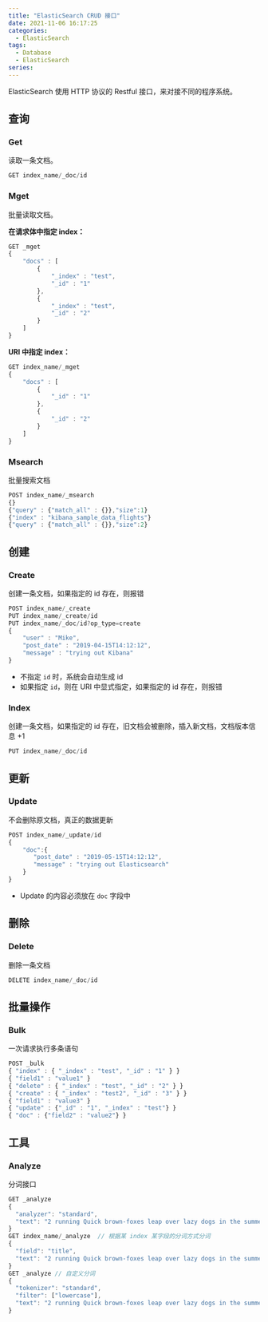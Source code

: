 ```yaml
---
title: "ElasticSearch CRUD 接口"
date: 2021-11-06 16:17:25
categories:
  - ElasticSearch
tags:
  - Database
  - ElasticSearch
series:	
---
```


ElasticSearch 使用 HTTP 协议的 Restful 接口，来对接不同的程序系统。

<!--more-->

## 查询

### Get

读取一条文档。

```javascript
GET index_name/_doc/id
```

### Mget

批量读取文档。

**在请求体中指定 index：**

```javascript
GET _mget
{
    "docs" : [
        {
            "_index" : "test",
            "_id" : "1"
        },
        {
            "_index" : "test",
            "_id" : "2"
        }
    ]
}
```

**URI 中指定 index：**

```javascript
GET index_name/_mget
{
    "docs" : [
        {
            "_id" : "1"
        },
        {
            "_id" : "2"
        }
    ]
}
```

### Msearch

批量搜索文档

```javascript
POST index_name/_msearch
{}
{"query" : {"match_all" : {}},"size":1}
{"index" : "kibana_sample_data_flights"}
{"query" : {"match_all" : {}},"size":2}
```

## 创建

### Create

创建一条文档，如果指定的 id 存在，则报错

```javascript
POST index_name/_create
PUT index_name/_create/id
PUT index_name/_doc/id?op_type=create
{
	"user" : "Mike",
    "post_date" : "2019-04-15T14:12:12",
    "message" : "trying out Kibana"
}
```

- 不指定 `id` 时，系统会自动生成 id
- 如果指定 `id`，则在 URI 中显式指定，如果指定的 id 存在，则报错

### Index

创建一条文档，如果指定的 id 存在，旧文档会被删除，插入新文档，文档版本信息 +1

```javascript
PUT index_name/_doc/id
```

## 更新

### Update

不会删除原文档，真正的数据更新

```javascript
POST index_name/_update/id
{
    "doc":{
       "post_date" : "2019-05-15T14:12:12",
       "message" : "trying out Elasticsearch"
    }
}
```

- Update 的内容必须放在 `doc` 字段中

## 删除

### Delete

删除一条文档

```javascript
DELETE index_name/_doc/id
```

## 批量操作

### Bulk

一次请求执行多条语句

```javascript
POST _bulk
{ "index" : { "_index" : "test", "_id" : "1" } }
{ "field1" : "value1" }
{ "delete" : { "_index" : "test", "_id" : "2" } }
{ "create" : { "_index" : "test2", "_id" : "3" } }
{ "field1" : "value3" }
{ "update" : {"_id" : "1", "_index" : "test"} }
{ "doc" : {"field2" : "value2"} }
```

## 工具

### Analyze

分词接口

```javascript
GET _analyze
{
  "analyzer": "standard",
  "text": "2 running Quick brown-foxes leap over lazy dogs in the summer evening."
}
GET index_name/_analyze  // 根据某 index 某字段的分词方式分词
{
  "field": "title",
  "text": "2 running Quick brown-foxes leap over lazy dogs in the summer evening."
}
GET _analyze // 自定义分词
{
  "tokenizer": "standard",
  "filter": ["lowercase"],
  "text": "2 running Quick brown-foxes leap over lazy dogs in the summer evening."
}
```

